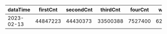 |dataTime|firstCnt|secondCnt|thirdCnt|fourCnt|winCnt|vrate|wrate|
|-|-|-|-|-|-|-|-|
|2023-02-13|44847223|44430373|33500388|7527400|6297640|88.7%|13.4%|